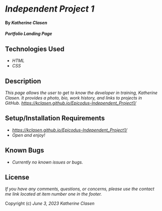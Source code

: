 # _Independent Project 1_

#### By _**Katherine Clasen**_

#### _Portfolio Landing Page_

## Technologies Used

* _HTML_
* _CSS_


## Description

_This page allows the user to get to know the developer in training, Katherine Clasen. It provides a photo, bio, work history, and links to projects in GitHub. https://kclasen.github.io/Epicodus-Independent_Project1/_

## Setup/Installation Requirements

* _https://kclasen.github.io/Epicodus-Independent_Project1/_
* _Open and enjoy!_


## Known Bugs

* _Currently no known issues or bugs._

## License

_If you have any comments, questions, or concerns, please use the contact me link located at item number one in the footer._

Copyright (c) _June 3, 2023_ _Katherine Clasen_
